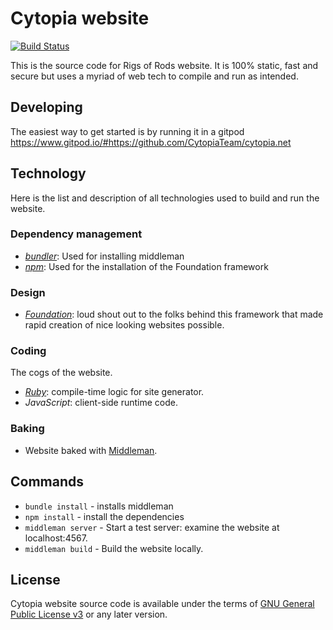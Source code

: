 # Cytopia website
[![Build Status](https://travis-ci.org/CytopiaTeam/cytopia.net.svg?branch=master)](https://travis-ci.org/CytopiaTeam/cytopia.net)

This is the source code for Rigs of Rods website. It is 100% static, fast and secure but uses a myriad of web tech to compile and run as intended.

## Developing 
The easiest way to get started is by running it in a gitpod
https://www.gitpod.io/#https://github.com/CytopiaTeam/cytopia.net

## Technology
Here is the list and description of all technologies used to build and run the website.

### Dependency management
* _[bundler](https://bundler.io/)_: Used for installing middleman
* _[npm](https://www.npmjs.com/)_: Used for the installation of the Foundation framework

### Design
* _[Foundation](http://foundation.zurb.com/)_: loud shout out to the folks behind this framework that made rapid creation of nice looking websites possible.

### Coding
The cogs of the website.

* _[Ruby](https://ruby-lang.org/)_: compile-time logic for site generator.
* _JavaScript_: client-side runtime code.

### Baking
* Website baked with [Middleman](https://middlemanapp.com).

## Commands
* `bundle install` - installs middleman
* `npm install` - install the dependencies
* `middleman server` - Start a test server: examine the website at localhost:4567.
* `middleman build` - Build the website locally.

## License

Cytopia website source code is available under the terms of [GNU General Public License v3](http://www.gnu.org/licenses/gpl.html) or any later version.
